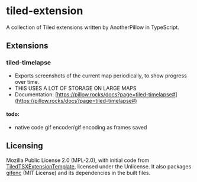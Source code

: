 # tiled-extension

A collection of Tiled extensions written by AnotherPillow in TypeScript.

## Extensions

### tiled-timelapse

- Exports screenshots of the current map periodically, to show progress over time.
- THIS USES A LOT OF STORAGE ON LARGE MAPS
- Documentation: [https://pillow.rocks/docs?page=tiled-timelapse#](https://pillow.rocks/docs?page=tiled-timelapse#)

#### todo:

- native code gif encoder/gif encoding as frames saved

## Licensing

Mozilla Public License 2.0 (MPL-2.0), with initial code from [TiledTSXExtensionTemplate](https://github.com/fmoo/TiledTSXExtensionTemplate), licensed under the Unlicense. It also packages [gifenc](https://github.com/mattdesl/gifenc) (MIT License) and its dependencies in the built files.
